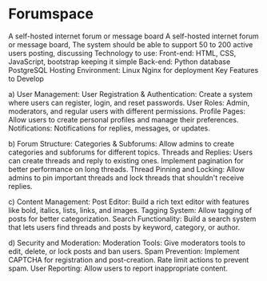 # Forumspace
 A self-hosted internet forum or message board
 A self-hosted internet forum or message board, The system should be able to support 50 to 200 active users posting, discussing 
 Technology to use:
 Front-end: HTML, CSS, JavaScript, bootstrap keeping it simple 
 Back-end: Python
 database PostgreSQL 
 Hosting Environment: Linux Nginx for deployment
 Key Features to Develop

a) User Management:
    User Registration & Authentication: Create a system where users can register, login, and reset passwords.
    User Roles: Admin, moderators, and regular users with different permissions.
    Profile Pages: Allow users to create personal profiles and manage their preferences.
    Notifications: Notifications for replies, messages, or updates.

b) Forum Structure:
   Categories & Subforums: Allow admins to create categories and subforums for different topics.
   Threads and Replies: Users can create threads and reply to existing ones. Implement pagination for better performance on long threads.
   Thread Pinning and Locking: Allow admins to pin important threads and lock threads that shouldn't receive replies.

c) Content Management:
    Post Editor: Build a rich text editor with features like bold, italics, lists, links, and images.
    Tagging System: Allow tagging of posts for better categorization.
    Search Functionality: Build a search system that lets users find threads and posts by keyword, category, or author.

d) Security and Moderation:
   Moderation Tools: Give moderators tools to edit, delete, or lock posts and ban users.
   Spam Prevention: Implement CAPTCHA for registration and post-creation. Rate limit actions to prevent spam.
   User Reporting: Allow users to report inappropriate content.
